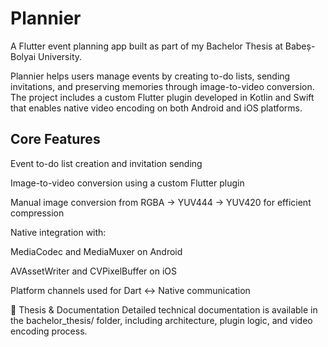 # Plannier

A Flutter event planning app built as part of my Bachelor Thesis at Babeș-Bolyai University.

Plannier helps users manage events by creating to-do lists, sending invitations, and preserving memories through image-to-video conversion. The project includes a custom Flutter plugin developed in Kotlin and Swift that enables native video encoding on both Android and iOS platforms.

## Core Features
Event to-do list creation and invitation sending

Image-to-video conversion using a custom Flutter plugin

Manual image conversion from RGBA → YUV444 → YUV420 for efficient compression

Native integration with:

MediaCodec and MediaMuxer on Android

AVAssetWriter and CVPixelBuffer on iOS

Platform channels used for Dart ↔ Native communication

📂 Thesis & Documentation
Detailed technical documentation is available in the bachelor_thesis/ folder, including architecture, plugin logic, and video encoding process.
